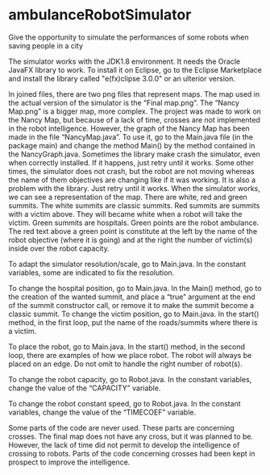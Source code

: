 # ambulanceRobotSimulator
Give the opportunity to simulate the performances of some robots when saving people in a city

The simulator works with the JDK1.8 environment. It needs the Oracle JavaFX library to work. To install it on Eclipse, go to the Eclipse Marketplace and install the library called "e(fx)clipse 3.0.0" or an ulterior version. 


In joined files, there are two png files that represent maps. The map used in the actual version of the simulator is the “Final map.png”. The “Nancy Map.png” is a bigger map, more complex. The project was made to work on the Nancy Map, but because of a lack of time, crosses are not implemented in the robot intelligence. 
However, the graph of the Nancy Map has been made in the file “NancyMap.java”. To use it, go to the Main.java file (in the package main) and change the method Main() by the method contained in the NancyGraph.java.
Sometimes the library make crash the simulator, even when correctly installed. If it happens, just retry until it works. Some other times, the simulator does not crash, but the robot are not moving whereas the name of them objectives are changing like if it was working. It is also a problem with the library. Just retry until it works.
When the simulator works, we can see a representation of the map. There are white, red and green summits. The white summits are classic summits. Red summits are summits with a victim above. They will became white when a robot will take the victim. Green summits are hospitals. Green points are the robot ambulance. The red text above a green point is constitute at the left by the name of the robot objective (where it is going) and at the right the number of victim(s) inside over the robot capacity. 


To adapt the simulator resolution/scale, go to Main.java. In the constant variables, some are indicated to fix the resolution. 

To change the hospital position, go to Main.java. In the Main() method, go to the creation of the wanted summit, and place a “true” argument at the end of the summit constructor call, or remove it to make the summit become a classic summit.
To change the victim position, go to Main.java. In the start() method, in the first loop, put the name of the roads/summits where there is a victim.

To place the robot, go to Main.java. In the start() method, in the second loop, there are examples of how we place robot. The robot will always be placed on an edge. Do not omit to handle the right number of robot(s). 

To change the robot capacity, go to Robot.java. In the constant variables, change the value of the “CAPACITY” variable. 

To change the robot constant speed, go to Robot.java. In the constant variables, change the value of the “TIMECOEF” variable.


Some parts of the code are never used. These parts are concerning crosses. The final map does not have any cross, but it was planned to be. However, the lack of time did not permit to develop the intelligence of crossing to robots. Parts of the code concerning crosses had been kept in prospect to improve the intelligence.
